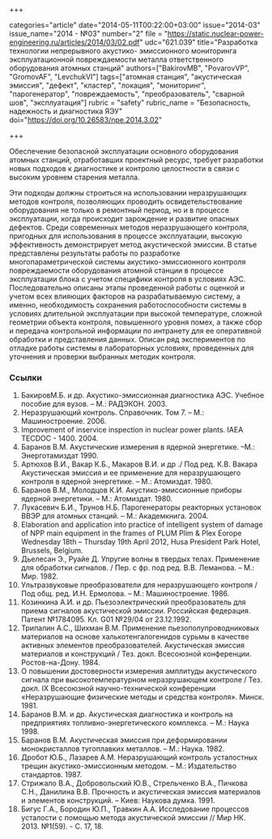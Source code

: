+++

categories="article"
date="2014-05-11T00:22:00+03:00"
issue="2014-03"
issue_name="2014 - №03"
number="2"
file = "https://static.nuclear-power-engineering.ru/articles/2014/03/02.pdf"
udc="621.039"
title="Разработка технологии непрерывного акустико- эмиссионного мониторинга эксплуатационной повреждаемости металла ответственного оборудования атомных станций"
authors=["BakirovMB", "PovarovVP", "GromovAF", "LevchukVI"]
tags=["атомная станция", "акустическая эмиссия", "дефект", "кластер", "локация", "мониторинг", "парогенератор", "повреждаемость", "преобразователь", "сварной шов", "эксплуатация"]
rubric = "safety"
rubric_name = "Безопасность, надежность и диагностика ЯЭУ"
doi="https://doi.org/10.26583/npe.2014.3.02"

+++

Обеспечение безопасной эксплуатации основного оборудования атомных станций, отработавших проектный ресурс, требует разработки новых подходов к диагностике и контролю целостности в связи с высоким уровнем старения металла.

Эти подходы должны строиться на использовании неразрушающих методов контроля, позволяющих проводить освидетельствование оборудования не только в ремонтный период, но и в процессе эксплуатации, когда происходит зарождение и развитие опасных дефектов. Среди современных методов неразрушающего контроля, пригодных для использования в процессе эксплуатации, высокую эффективность демонстрирует метод акустической эмиссии. В статье представлены результаты работы по разработке многопараметрической системы акустико-эмиссионного контроля повреждаемости оборудования атомной станции в процессе эксплуатации блока с учетом специфики контроля в условиях АЭС. Последовательно описаны этапы проведенной работы с оценкой и учетом всех влияющих факторов на разрабатываемую систему, а именно, необходимость сохранения работоспособности системы в условиях длительной эксплуатации при высокой температуре, сложной геометрии объекта контроля, повышенного уровня помех, а также сбор и передача контрольной информации по интранету для ее оперативной обработки и представления данных. Описан ряд экспериментов по отладке работы системы в лабораторных условиях, проведенных для уточнения и проверки выбранных методик контроля.

### Ссылки

1. БакировМ.Б. и др. Акустико-эмиссионная диагностика АЭС. Учебное пособие для вузов. – М.: РАДЭКОН. 2003.
2. Неразрушающий контроль. Справочник. Том 7. – М.: Машиностроение. 2006.
3. Improvement of inservice inspection in nuclear power plants. IAEA TECDOC - 1400. 2004.
4. Баранов В.М. Акустические измерения в ядерной энергетике. –М.: Энерготамиздат 1990.
5. Артюхов В.И., Вакар К.Б., Макаров В.И. и др ./ Под ред. К.В. Вакара Акустическая эмиссия и ее применение для неразрушающего контроля в ядерной энергетике. – М.: Атомиздат. 1980.
6. Баранов В.М., Молодцов К.И. Акустико-эмиссионные приборы ядерной энергетики. – М.: Атомиздат. 1980.
7. Лукасевич Б.И., Трунов Н.Б. Парогенераторы реакторных установок ВВЭР для атомных станций. – М.: Академкнига. 2004.
8. Elaboration and application into practice of intelligent system of damage of NPP main equipment in the frames of PLUM Plim & Plex Eorope Wednesday 18th – Thursday 19th April 2012, Husa President Park Hotel, Brussels, Belgium.
9. Дьелесан Э., Руайе Д. Упругие волны в твердых телах. Применение для обработки сигналов. / Пер. с фр. под ред. В.В. Леманова. – М.: Мир. 1982.
10. Ультразвуковые преобразователи для неразрушающего контроля / Под общ. ред. И.Н. Ермолова. – М.: Машиностроение. 1986.
11. Козинкина А.И. и др. Пьезоэлектрический преобразователь для приема сигналов акустической эмиссии. Российская федерация. Патент №1784095. Кл. G01 №29/04 от 23.12.1992.
12. Трипалин А.С., Шихман В.М. Применение пьезополупроводниковых материалов на основе халькотенгалогенидов сурьмы в качестве активных элементов преобразователей. Акустическая эмиссия материалов и конструкций / Тез. докл. Всесоюзной конференции. Ростов-на-Дону. 1984.
13. О повышении достоверности измерения амплитуды акустического сигнала при высокотемпературном неразрушающем контроле / Тез. докл. IX Всесоюзной научно-технической конференции «Неразрушающие физические методы и средства контроля». Минск. 1981.
14. Баранов В.М. и др. Акустическая диагностика и контроль на предприятиях топливно-энергетического комплекса. – М.: Наука 1998.
15. Баранов В.М. Акустическая эмиссия при деформировании монокристаллов тугоплавких металлов. – М.: Наука. 1982.
16. Дробот Ю.Б., Лазарев А.М. Неразрушающий контроль усталостных трещин акустико-эмиссионным методом. – М.: Издательство стандартов. 1987.
17. Стрижало В.А., Добровольский Ю.В., Стрельченко В.А., Пичкова С.Н., Данилина В.В. Прочность и акустическая эмиссия материалов и элементов конструкций. – Киев: Наукова думка. 1991.
18. Бигус Г.А., Бородин Ю.П., Травкин А.А. Исследование процессов усталости с помощью метода акустической эмиссии // Мир НК. 2013. №1(59). - С. 17, 18.